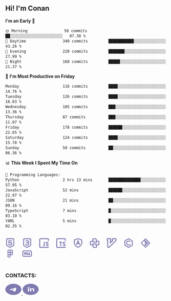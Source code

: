 ## Hi! I'm Conan

<!--START_SECTION:waka-->
**I'm an Early 🐤** 

```text
🌞 Morning                58 commits          ██░░░░░░░░░░░░░░░░░░░░░░░   07.38 % 
🌆 Daytime                340 commits         ███████████░░░░░░░░░░░░░░   43.26 % 
🌃 Evening                220 commits         ███████░░░░░░░░░░░░░░░░░░   27.99 % 
🌙 Night                  168 commits         █████░░░░░░░░░░░░░░░░░░░░   21.37 % 
```
📅 **I'm Most Productive on Friday** 

```text
Monday                   116 commits         ████░░░░░░░░░░░░░░░░░░░░░   14.76 % 
Tuesday                  126 commits         ████░░░░░░░░░░░░░░░░░░░░░   16.03 % 
Wednesday                105 commits         ███░░░░░░░░░░░░░░░░░░░░░░   13.36 % 
Thursday                 87 commits          ███░░░░░░░░░░░░░░░░░░░░░░   11.07 % 
Friday                   178 commits         ██████░░░░░░░░░░░░░░░░░░░   22.65 % 
Saturday                 124 commits         ████░░░░░░░░░░░░░░░░░░░░░   15.78 % 
Sunday                   50 commits          ██░░░░░░░░░░░░░░░░░░░░░░░   06.36 % 
```


📊 **This Week I Spent My Time On** 

```text
💬 Programming Languages: 
Python                   2 hrs 13 mins       ██████████████░░░░░░░░░░░   57.95 % 
JavaScript               52 mins             ██████░░░░░░░░░░░░░░░░░░░   22.97 % 
JSON                     21 mins             ██░░░░░░░░░░░░░░░░░░░░░░░   09.16 % 
TypeScript               7 mins              █░░░░░░░░░░░░░░░░░░░░░░░░   03.10 % 
YAML                     5 mins              █░░░░░░░░░░░░░░░░░░░░░░░░   02.35 % 
```


<!--END_SECTION:waka-->


<br>

<div align="left">
  <img src="icons/skills/html.svg" height="30" alt="html5"/>
  <img width="15"/>
  <img src="icons/skills/css.svg" height="30" alt="css"/>
    <img width="15"/>
  <img src="icons/skills/javascript.svg" height="30" alt="javascript"/>
  <img width="15"/>
  <img src="icons/skills/typescript.svg" height="30" alt="typescript"/>
  <img width="15"/>
  <img src="icons/skills/angular.svg" height="30" alt="angular"/>
  <img width="15"/>
  <img src="icons/skills/python.svg" height="30" alt="python"/>
  <img width="15"/>
  <img src="icons/skills/vim.svg" height="30" alt="vim"  />
  <img width="15"/>
  <img src="icons/skills/c.svg" height="30" alt="c"/>
  <img width="15"/>
  <img src="icons/skills/git.svg" height="30" alt="git"/>
  <img width="15"/>
  <img src="icons/skills/figma.svg" height="30" alt="figma"/>
  <img width="15"/>
  <img src="icons/skills/markdown.svg" height="30" alt="markdown"/>
</div>

<br>


### CONTACTS:

<div align="left">
  <a href="https://t.me/gkkconan">
    <img src="icons/contacts/telegram.svg" width="50" height="35" alt="telegram"/>
  </a>
  <a href="https://www.linkedin.com/in/gkkconan">
    <img src="icons/contacts/linkedin.svg" width="50" height="35" alt="linkedin"/>
  </a>
</div>
